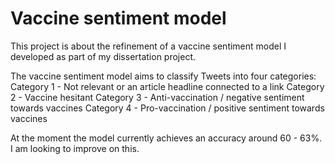 # Vaccine sentiment model
This project is about the refinement of a vaccine sentiment model I developed as part of my dissertation project.

The vaccine sentiment model aims to classify Tweets into four categories:
Category 1 - Not relevant or an article headline connected to a link
Category 2 - Vaccine hesitant
Category 3 - Anti-vaccination / negative sentiment towards vaccines
Category 4 - Pro-vaccination / positive sentiment towards vaccines

At the moment the model currently achieves an accuracy around 60 - 63%. I am looking to improve on this.

